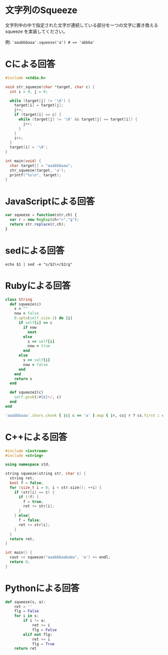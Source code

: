 # 文字列のSqueeze

文字列中の中で指定された文字が連続している部分を一つの文字に置き換えるsqueeze
を実装してください。

例: `'aaabbbaaa'.squeeze('a') # => 'abbba'`

# Cによる回答

```C
#include <stdio.h>

void str_squeeze(char *target, char c) {
  int i = 0, j = 0;

  while (target[j] != '\0') {
    target[i] = target[j];
    j++;
    if (target[i] == c) {
      while (target[j] != '\0' && target[j] == target[i]) {
        j++;
      }
    }
    i++;
  }
  target[i] = '\0';
}

int main(void) {
  char target[] = "aaabbbaaa";
  str_squeeze(target, 'a');
  printf("%s\n", target);
}
```

# JavaScriptによる回答

```JavaScript
var squeeze = function(str,ch) {
  var r = new RegExp(ch+"+","g");
  return str.replace(r,ch);
}
```

# sedによる回答

```Shell
echo $1 | sed -e "s/$2\+/$2/g"
```

# Rubyによる回答

```Ruby
class String
  def squeeze(c)
    s = ""
    now = false
    0.upto(self.size-1) do |i|
      if self[i] == c
        if now
          next
        else
          s << self[i]
          now = true
        end
      else
        s << self[i]
        now = false
      end
    end
    return s
  end

  def squeeze2(c)
    self.gsub(/#{c}+/, c)
  end
end
```

```Ruby
'aaabbbaaa'.chars.chunk { |c| c == 'a' }.map { |r, cs| r ? cs.first : cs }.join
```

# C++による回答

```C++
#include <iostream>
#include <string>

using namespace std;

string squeeze(string str, char c) {
  string ret;
  bool f = false;
  for (size_t i = 0; i < str.size(); ++i) {
    if (str[i] == c) {
      if (!f) {
        f = true;
        ret += str[i];
      }
    } else{
      f = false;
      ret += str[i];
    }
  }
  return ret;
}

int main() {
  cout << squeeze("aaabbbaababa", 'a') << endl;
  return 0;
}
```

# Pythonによる回答

```Python
def squeeze(s, a):
    ret = ''
    flg = False
    for i in s:
        if i != a:
            ret += i
            flg = False
        elif not flg:
            ret += i
            flg = True
    return ret
```
